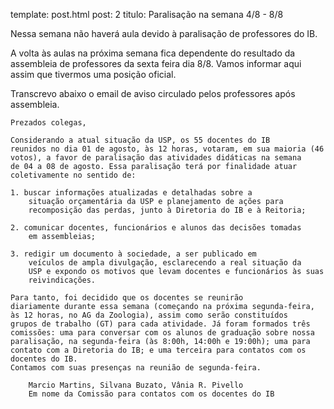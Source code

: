 template: post.html
post: 2
titulo: Paralisação na semana 4/8 - 8/8

Nessa semana não haverá aula devido à paralisação de professores do IB.

A volta às aulas na próxima semana fica dependente do resultado da
assembleia de professores da sexta feira dia 8/8. Vamos informar aqui
assim que tivermos uma posição oficial.

Transcrevo abaixo o email de aviso circulado pelos professores após assembleia.

    Prezados colegas,

    Considerando a atual situação da USP, os 55 docentes do IB
    reunidos no dia 01 de agosto, às 12 horas, votaram, em sua maioria (46
    votos), a favor de paralisação das atividades didáticas na semana
    de 04 a 08 de agosto. Essa paralisação terá por finalidade atuar
    coletivamente no sentido de:

    1. buscar informações atualizadas e detalhadas sobre a
        situação orçamentária da USP e planejamento de ações para
        recomposição das perdas, junto à Diretoria do IB e à Reitoria;

    2. comunicar docentes, funcionários e alunos das decisões tomadas
        em assembleias;

    3. redigir um documento à sociedade, a ser publicado em
        veículos de ampla divulgação, esclarecendo a real situação da
        USP e expondo os motivos que levam docentes e funcionários às suas
        reivindicações.

    Para tanto, foi decidido que os docentes se reunirão
    diariamente durante essa semana (começando na próxima segunda-feira,
    às 12 horas, no AG da Zoologia), assim como serão constituídos
    grupos de trabalho (GT) para cada atividade. Já foram formados três
    comissões: uma para conversar com os alunos de graduação sobre nossa
    paralisação, na segunda-feira (às 8:00h, 14:00h e 19:00h); uma para
    contato com a Diretoria do IB; e uma terceira para contatos com os
    docentes do IB.
    Contamos com suas presenças na reunião de segunda-feira.

        Marcio Martins, Silvana Buzato, Vânia R. Pivello
        Em nome da Comissão para contatos com os docentes do IB
